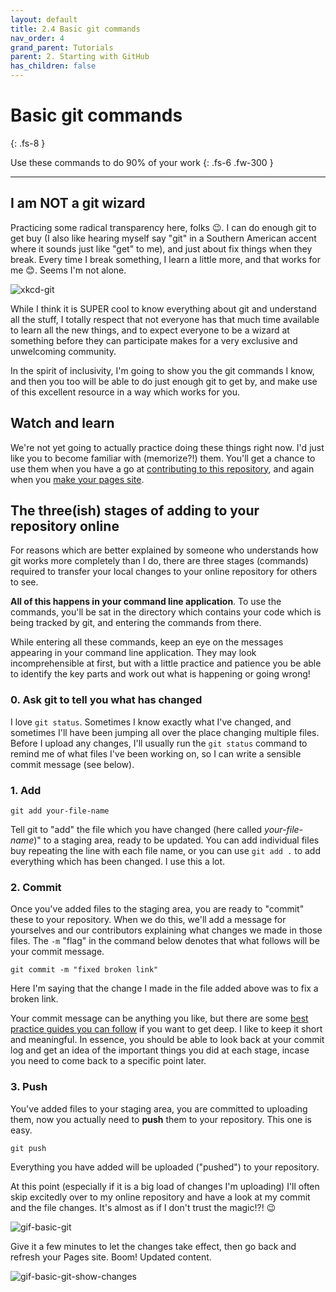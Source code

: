 ```yaml
---
layout: default
title: 2.4 Basic git commands
nav_order: 4
grand_parent: Tutorials
parent: 2. Starting with GitHub
has_children: false
---
```


# Basic git commands
{: .fs-8 }

Use these commands to do 90% of your work
{: .fs-6 .fw-300 }

---

## I am NOT a git wizard

Practicing some radical transparency here, folks 😉. I can do enough git to get buy (I also like hearing myself say "git" in a Southern American accent where it sounds just like "get" to me), and just about fix things when they break. Every time I break something, I learn a little more, and that works for me 😊. Seems I'm not alone.

![xkcd-git](https://imgs.xkcd.com/comics/git.png)

While I think it is SUPER cool to know everything about git and understand all the stuff, I totally respect that not everyone has that much time available to learn all the new things, and to expect everyone to be a wizard at something before they can participate makes for a very exclusive and unwelcoming community.

In the spirit of inclusivity, I'm going to show you the git commands I know, and then you too will be able to do just enough git to get by, and make use of this excellent resource in a way which works for you.

## Watch and learn

We're not yet going to actually practice doing these things right now. I'd just like you to become familiar with (memorize?!) them. You'll get a chance to use them when you have a go at [contributing to this repository](3-3-play-with-this-page.md),  and again when you [make your pages site](4-2-Make-your-Pages-site.md).

## The three(ish) stages of adding to your repository online

For reasons which are better explained by someone who understands how git works more completely than I do, there are three stages (commands) required to transfer your local changes to your online repository for others to see.

**All of this happens in your command line application**. To use the commands, you'll be sat in the directory which contains your code which is being tracked by git, and entering the commands from there.

While entering all these commands, keep an eye on the messages appearing in your command line application. They may look incomprehensible at first, but with a little practice and patience you be able to identify the key parts and work out what is happening or going wrong!

### 0. Ask git to tell you what has changed

I love `git status`. Sometimes I know exactly what I've changed, and sometimes I'll have been jumping all over the place changing multiple files. Before I upload any changes, I'll usually run the `git status` command to remind me of what files I've been working on, so I can write a sensible commit message (see below).

### 1. Add

`git add your-file-name`

Tell git to "add" the file which you have changed (here called *your-file-name*)" to a staging area, ready to be updated. You can add individual files buy repeating the line with each file name, or you can use `git add .` to add everything which has been changed. I use this a lot.

### 2. Commit

Once you've added files to the staging area, you are ready to "commit" these to your repository. When we do this, we'll add a message for yourselves and our contributors explaining what changes we made in those files. The `-m` "flag" in the command below denotes that what follows will be your commit message.

`git commit -m "fixed broken link"`

Here I'm saying that the change I made in the file added above was to fix a broken link.

Your commit message can be anything you like, but there are some [best practice guides you can follow](https://chris.beams.io/posts/git-commit/) if you want to get deep. I like to keep it short and meaningful. In essence, you should be able to look back at your commit log and get an idea of the important things you did at each stage, incase you need to come back to a specific point later.

### 3. Push

You've added files to your staging area, you are committed to uploading them, now you actually need to **push** them to your repository. This one is easy.

`git push`

Everything you have added will be uploaded ("pushed") to your repository.

At this point (especially if it is a big load of changes I'm uploading) I'll often skip excitedly over to my online repository and have a look at my commit and the file changes. It's almost as if I don't trust the magic!?! 😉

![gif-basic-git](../../img/gifs/basic-git.gif)

Give it a few minutes to let the changes take effect, then go back and refresh your Pages site. Boom! Updated content.

![gif-basic-git-show-changes](../../img/gifs/basic-git-show-change.gif)

